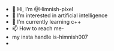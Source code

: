 - 👋 Hi, I’m @Himnish-pixel
- 👀 I’m interested in artificial intelligence 
- 🌱 I’m currently learning c++
- 📫 How to reach me-
- my insta handle is-himnish007
- 

<!---
Himnish-pixel/Himnish-pixel is a ✨ special ✨ repository because its `README.md` (this file) appears on your GitHub profile.
You can click the Preview link to take a look at your changes.
--->
